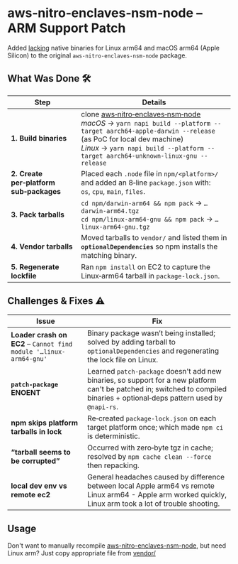# aws‑nitro‑enclaves‑nsm‑node – ARM Support Patch

Added [lacking](https://github.com/wei-rong-1/aws-nitro-enclaves-nsm-node?tab=readme-ov-file#support-os) native binaries for Linux arm64 and macOS arm64 (Apple Silicon) to the original `aws‑nitro‑enclaves‑nsm‑node` package.

## What Was Done 🛠️

| Step | Details |
| ---- | ------- |
| **1. Build binaries** | clone [aws‑nitro‑enclaves‑nsm‑node](https://github.com/wei-rong-1/aws-nitro-enclaves-nsm-node) <br> *macOS* → `yarn napi build --platform --target aarch64-apple-darwin --release` (as PoC for local dev machine)<br>*Linux* → `yarn napi build --platform --target aarch64-unknown-linux-gnu --release` |
| **2. Create per‑platform sub‑packages** | Placed each `.node` file in `npm/<platform>/` and added an 8‑line `package.json` with:<br>`os`, `cpu`, `main`, `files`. |
| **3. Pack tarballs** | `cd npm/darwin-arm64 && npm pack` → `…darwin-arm64.tgz`<br>`cd npm/linux-arm64-gnu && npm pack` → `…linux-arm64-gnu.tgz` |
| **4. Vendor tarballs** | Moved tarballs to `vendor/` and listed them in **`optionalDependencies`** so npm installs the matching binary. |
| **5. Regenerate lockfile** | Ran `npm install` on EC2 to capture the Linux‑arm64 tarball in `package-lock.json`. |

## Challenges & Fixes ⚠️

| Issue | Fix |
| ----- | --- |
| **Loader crash on EC2** – `Cannot find module '…linux-arm64-gnu'` | Binary package wasn’t being installed; solved by adding tarball to `optionalDependencies` and regenerating the lock file on Linux. |
| **`patch‑package` ENOENT** | Learned ``patch-package`` doesn't add new binaries, so support for a new platform can't be patched in; switched to compiled binaries + optional‑deps pattern used by `@napi-rs`. |
| **npm skips platform tarballs in lock** | Re‑created `package-lock.json` on each target platform once; which made `npm ci` is deterministic. |
| **“tarball seems to be corrupted”** | Occurred with zero‑byte tgz in cache; resolved by `npm cache clean --force` then repacking. |
| **local dev env vs remote ec2** | General headaches caused by difference between local Apple arm64 vs remote Linux arm64 - Apple arm worked quickly, Linux arm took a lot of trouble shooting.| 

## Usage
Don't want to manually recompile [aws-nitro-enclaves-nsm-node](https://github.com/wei-rong-1/aws-nitro-enclaves-nsm-node), but need Linux arm? Just copy appropriate file from [vendor/](https://github.com/s-alad/le-AMM/tree/main/sequencer/enclave/vendor)
